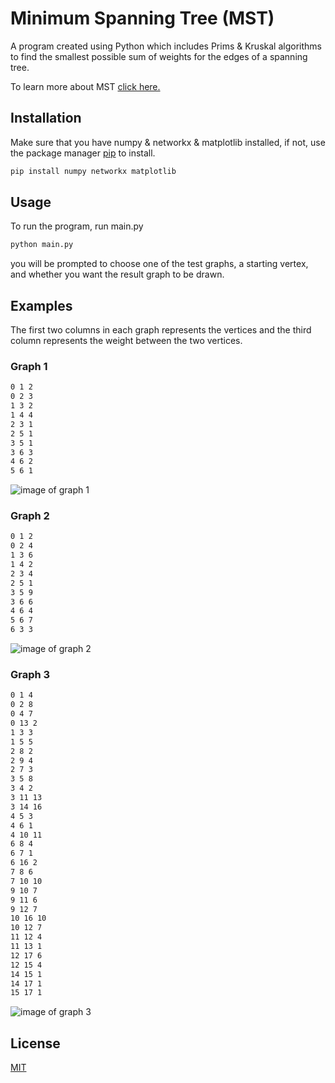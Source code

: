 # Minimum Spanning Tree (MST)

A program created using Python which includes Prims & Kruskal algorithms to find the smallest possible sum of weights for the edges of a spanning tree.

To learn more about MST [click here.](https://en.wikipedia.org/wiki/Minimum_spanning_tree)

## Installation
Make sure that you have numpy & networkx & matplotlib installed, if not, use the package manager [pip](https://pip.pypa.io/en/stable/) to install.

```bash
pip install numpy networkx matplotlib
```

## Usage
To run the program, run main.py
```bash
python main.py
```
you will be prompted to choose one of the test graphs, a starting vertex, and whether you want the result graph to be drawn.

## Examples
The first two columns in each graph represents the vertices and the third column represents the weight between the two vertices.
### Graph 1
``` bash 
0 1 2
0 2 3
1 3 2
1 4 4
2 3 1
2 5 1
3 5 1
3 6 3
4 6 2
5 6 1
```
![image of graph 1](https://i.imgur.com/jWq0Pjn.png)

### Graph 2
``` bash
0 1 2
0 2 4
1 3 6
1 4 2
2 3 4
2 5 1
3 5 9
3 6 6
4 6 4
5 6 7
6 3 3
```
![image of graph 2](https://i.imgur.com/EPldikF.png)

### Graph 3
``` bash
0 1 4
0 2 8
0 4 7
0 13 2
1 3 3
1 5 5
2 8 2
2 9 4
2 7 3
3 5 8
3 4 2
3 11 13
3 14 16
4 5 3
4 6 1
4 10 11
6 8 4
6 7 1
6 16 2
7 8 6
7 10 10
9 10 7
9 11 6
9 12 7
10 16 10
10 12 7
11 12 4
11 13 1
12 17 6
12 15 4
14 15 1
14 17 1
15 17 1
```
![image of graph 3](https://i.imgur.com/s7lW6pk.png)

## License
[MIT](https://choosealicense.com/licenses/mit/)
